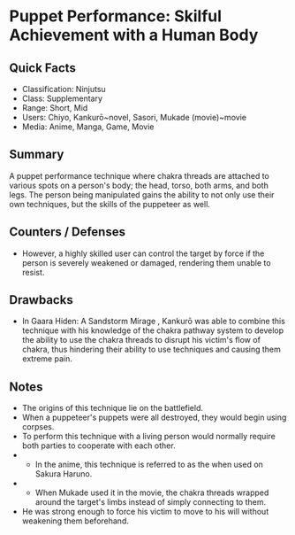 # Puppet Performance: Skilful Achievement with a Human Body

## Quick Facts
- Classification: Ninjutsu
- Class: Supplementary
- Range: Short, Mid
- Users: Chiyo, Kankurō~novel, Sasori, Mukade (movie)~movie
- Media: Anime, Manga, Game, Movie

## Summary
A puppet performance technique where chakra threads are attached to various spots on a person's body; the head, torso, both arms, and both legs. The person being manipulated gains the ability to not only use their own techniques, but the skills of the puppeteer as well.

## Counters / Defenses
- However, a highly skilled user can control the target by force if the person is severely weakened or damaged, rendering them unable to resist.

## Drawbacks
- In Gaara Hiden: A Sandstorm Mirage , Kankurō was able to combine this technique with his knowledge of the chakra pathway system to develop the ability to use the chakra threads to disrupt his victim's flow of chakra, thus hindering their ability to use techniques and causing them extreme pain.

## Notes
- The origins of this technique lie on the battlefield.
- When a puppeteer's puppets were all destroyed, they would begin using corpses.
- To perform this technique with a living person would normally require both parties to cooperate with each other.
- * In the anime, this technique is referred to as the when used on Sakura Haruno.
- * When Mukade used it in the movie, the chakra threads wrapped around the target's limbs instead of simply connecting to them.
- He was strong enough to force his victim to move to his will without weakening them beforehand.
